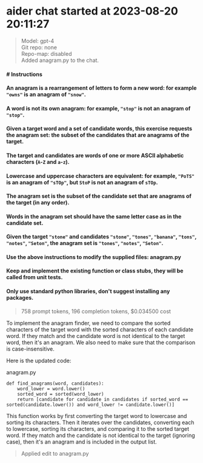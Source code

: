 
# aider chat started at 2023-08-20 20:11:27

> Model: gpt-4  
> Git repo: none  
> Repo-map: disabled  
> Added anagram.py to the chat.  

#### # Instructions  
####   
#### An anagram is a rearrangement of letters to form a new word: for example `"owns"` is an anagram of `"snow"`.  
#### A word is not its own anagram: for example, `"stop"` is not an anagram of `"stop"`.  
####   
#### Given a target word and a set of candidate words, this exercise requests the anagram set: the subset of the candidates that are anagrams of the target.  
####   
#### The target and candidates are words of one or more ASCII alphabetic characters (`A`-`Z` and `a`-`z`).  
#### Lowercase and uppercase characters are equivalent: for example, `"PoTS"` is an anagram of `"sTOp"`, but `StoP` is not an anagram of `sTOp`.  
#### The anagram set is the subset of the candidate set that are anagrams of the target (in any order).  
#### Words in the anagram set should have the same letter case as in the candidate set.  
####   
#### Given the target `"stone"` and candidates `"stone"`, `"tones"`, `"banana"`, `"tons"`, `"notes"`, `"Seton"`, the anagram set is `"tones"`, `"notes"`, `"Seton"`.  
####   
#### ####  
####   
#### Use the above instructions to modify the supplied files: anagram.py  
#### Keep and implement the existing function or class stubs, they will be called from unit tests.  
#### Only use standard python libraries, don't suggest installing any packages.  
> 758 prompt tokens, 196 completion tokens, $0.034500 cost  

To implement the anagram finder, we need to compare the sorted characters of the target word with the sorted characters of each candidate word. If they match and the candidate word is not identical to the target word, then it's an anagram. We also need to make sure that the comparison is case-insensitive.

Here is the updated code:

anagram.py
```
def find_anagrams(word, candidates):
    word_lower = word.lower()
    sorted_word = sorted(word_lower)
    return [candidate for candidate in candidates if sorted_word == sorted(candidate.lower()) and word_lower != candidate.lower()]
```

This function works by first converting the target word to lowercase and sorting its characters. Then it iterates over the candidates, converting each to lowercase, sorting its characters, and comparing it to the sorted target word. If they match and the candidate is not identical to the target (ignoring case), then it's an anagram and is included in the output list.

> Applied edit to anagram.py  
